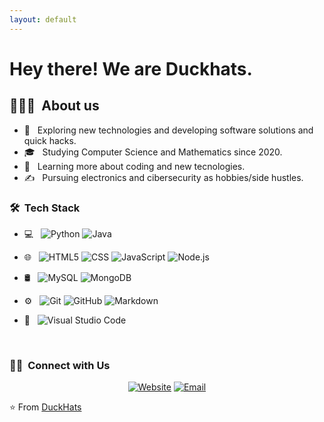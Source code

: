 ```yaml
---
layout: default
---
```

<h1> Hey there! We are Duckhats.</h1>

<h2> 👨🏻‍💻 &nbsp;About us </h2>

- 🤔 &nbsp; Exploring new technologies and developing software solutions and quick hacks.
- 🎓 &nbsp; Studying Computer Science and Mathematics since 2020.
- 🌱 &nbsp; Learning more about coding and new tecnologies.
- ✍️ &nbsp; Pursuing electronics and cibersecurity as hobbies/side hustles.

<h3> 🛠 &nbsp;Tech Stack</h3>

- 💻 &nbsp;
  ![Python](https://img.shields.io/badge/-Python-333333?style=flat&logo=python)
  ![Java](https://img.shields.io/badge/-Java-333333?style=flat&logo=Java&logoColor=007396)

- 🌐 &nbsp;
  ![HTML5](https://img.shields.io/badge/-HTML5-333333?style=flat&logo=HTML5)
  ![CSS](https://img.shields.io/badge/-CSS-333333?style=flat&logo=CSS3&logoColor=1572B6)
  ![JavaScript](https://img.shields.io/badge/-JavaScript-333333?style=flat&logo=javascript)
  ![Node.js](https://img.shields.io/badge/-Node.js-333333?style=flat&logo=node.js)
- 🛢 &nbsp;
  ![MySQL](https://img.shields.io/badge/-MySQL-333333?style=flat&logo=mysql)
  ![MongoDB](https://img.shields.io/badge/-MongoDB-333333?style=flat&logo=mongodb)
- ⚙️ &nbsp;
  ![Git](https://img.shields.io/badge/-Git-333333?style=flat&logo=git)
  ![GitHub](https://img.shields.io/badge/-GitHub-333333?style=flat&logo=github)
  ![Markdown](https://img.shields.io/badge/-Markdown-333333?style=flat&logo=markdown)
- 🔧 &nbsp;
  ![Visual Studio Code](https://img.shields.io/badge/-Visual%20Studio%20Code-333333?style=flat&logo=visual-studio-code&logoColor=007ACC)

<br/>

<h3> 🤝🏻 &nbsp;Connect with Us </h3>

<p align="center">
<a href="https://www.adityavsingh.com/"><img alt="Website" src="https://img.shields.io/badge/Website-www.Duckhats.com-blue?style=flat-square&logo=google-chrome"></a>
<a href="duckhats@gmail.com"><img alt="Email" src="https://img.shields.io/badge/Email-duckhats@gmail.com-blue?style=flat-square&logo=gmail"></a>
</p>

⭐️ From [DuckHats](https://github.com/DuckHats)
